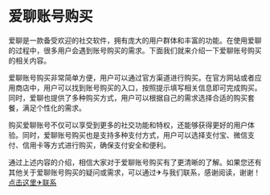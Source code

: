 # 爱聊账号购买

爱聊是一款备受欢迎的社交软件，拥有庞大的用户群体和丰富的功能。在使用爱聊的过程中，很多用户会遇到账号购买的需求。下面我们就来介绍一下爱聊账号购买的相关内容。

爱聊账号购买非常简单方便，用户可以通过官方渠道进行购买。在官方网站或者应用商店中，用户可以找到账号购买的入口，按照提示填写相关信息即可完成购买。同时，爱聊也提供了多种购买方式，用户可以根据自己的需求选择合适的购买套餐，满足个性化的需求。

购买爱聊账号不仅可以享受到更多的社交功能和特权，还能够获得更好的用户体验。同时，爱聊账号购买也是支持多种支付方式，用户可以选择支付宝、微信支付、信用卡等方式进行购买，确保支付安全和便利。

通过上述内容的介绍，相信大家对于爱聊账号购买有了更清晰的了解。如果您还有其他关于爱聊账号购买的疑问或需求，可以通过✈与我们联系，感谢阅读，谢谢！[点击这里✈联系](https://t.me/LM999bot)